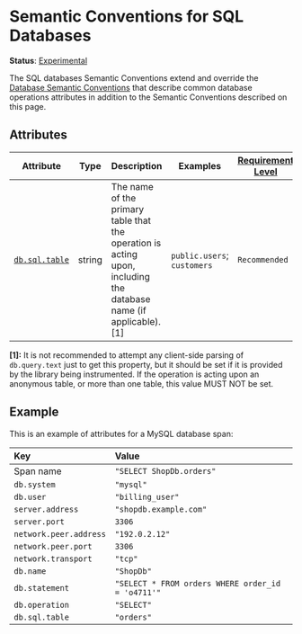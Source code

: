 <!--- Hugo front matter used to generate the website version of this page:
linkTitle: SQL
--->

# Semantic Conventions for SQL Databases

**Status**: [Experimental][DocumentStatus]

The SQL databases Semantic Conventions extend and override the [Database Semantic Conventions](database-spans.md)
that describe common database operations attributes in addition to the Semantic Conventions
described on this page.

## Attributes

<!-- semconv db.sql(full,tag=tech-specific) -->
| Attribute  | Type | Description  | Examples  | [Requirement Level](https://opentelemetry.io/docs/specs/semconv/general/attribute-requirement-level/) | Stability |
|---|---|---|---|---|---|
| [`db.sql.table`](../attributes-registry/db.md) | string | The name of the primary table that the operation is acting upon, including the database name (if applicable). [1] | `public.users`; `customers` | `Recommended` | ![Experimental](https://img.shields.io/badge/-experimental-blue) |

**[1]:** It is not recommended to attempt any client-side parsing of `db.query.text` just to get this property, but it should be set if it is provided by the library being instrumented. If the operation is acting upon an anonymous table, or more than one table, this value MUST NOT be set.
<!-- endsemconv -->

## Example

This is an example of attributes for a MySQL database span:

| Key                     | Value |
|:------------------------| :----------------------------------------------------------- |
| Span name               | `"SELECT ShopDb.orders"` |
| `db.system`             | `"mysql"` |
| `db.user`               | `"billing_user"` |
| `server.address`        | `"shopdb.example.com"` |
| `server.port`           | `3306` |
| `network.peer.address`  | `"192.0.2.12"` |
| `network.peer.port`     | `3306` |
| `network.transport`     | `"tcp"` |
| `db.name`               | `"ShopDb"` |
| `db.statement`          | `"SELECT * FROM orders WHERE order_id = 'o4711'"` |
| `db.operation`          | `"SELECT"` |
| `db.sql.table`          | `"orders"` |

[DocumentStatus]: https://github.com/open-telemetry/opentelemetry-specification/tree/v1.26.0/specification/document-status.md
